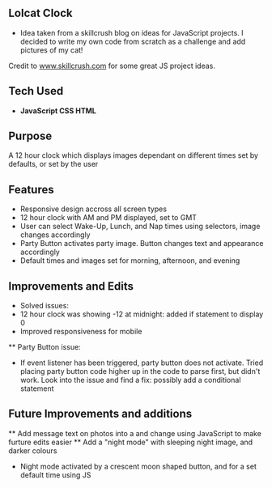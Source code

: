 ## Lolcat Clock
* Idea taken from a skillcrush blog on ideas for JavaScript projects. 
I decided to write my own code from scratch as a challenge and add pictures of my cat! 

Credit to www.skillcrush.com for some great JS project ideas.

## Tech Used
* **JavaScript CSS HTML**

## Purpose

A 12 hour clock which displays images dependant on different times set by defaults, or set by the user

## Features
* Responsive design accross all screen types
* 12 hour clock with AM and PM displayed, set to GMT
* User can select Wake-Up, Lunch, and Nap times using selectors, image changes accordingly
* Party Button activates party image. Button changes text and appearance accordingly
* Default times and images set for morning, afternoon, and evening

## Improvements and Edits
* Solved issues:
* 12 hour clock was showing -12 at midnight: added if statement to display 0
* Improved responsiveness for mobile

** Party Button issue:
  * If event listener has been triggered, party button does not activate. 
  Tried placing party button code higher up in the code to parse first, but didn't work. 
  Look into the issue and find a fix: possibly add a conditional statement
  
## Future Improvements and additions
** Add message text on photos into a <span> and change using JavaScript to make furture edits easier
** Add a "night mode" with sleeping night image, and darker colours
  * Night mode activated by a crescent moon shaped button, and for a set default time using JS

